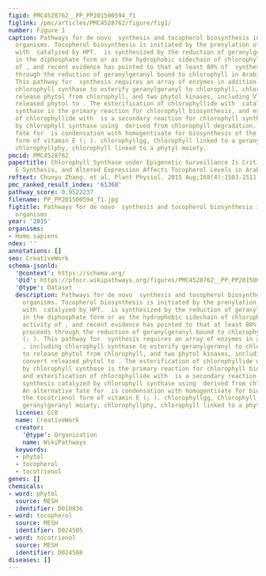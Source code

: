 ```yaml
---
figid: PMC4528762__PP_PP201500594_f1
figlink: /pmc/articles/PMC4528762/figure/fig1/
number: Figure 1
caption: Pathways for de novo  synthesis and tocopherol biosynthesis in photosynthetic
  organisms. Tocopherol biosynthesis is initiated by the prenylation of homogentisate
  with  catalyzed by HPT.  is synthesized by the reduction of geranylgeranyl either
  in the diphosphate form or as the hydrophobic sidechain of chlorophyll by the activity
  of , and recent evidence has pointed to that at least 80% of  synthesis proceeds
  through the reduction of geranylgeranyl bound to chlorophyll in Arabidopsis (; ).
  This pathway for  synthesis requires an array of enzymes in addition to , including
  chlorophyll synthase to esterify geranylgeranyl to chlorophyll, chlorophyllase to
  release phytol from chlorophyll, and two phytol kinases, including VTE5, to convert
  released phytol to . The esterification of chlorophyllide with  catalyzed by chlorophyll
  synthase is the primary reaction for chlorophyll biosynthesis, and esterification
  of chlorophyllide with  is a secondary reaction for chlorophyll synthesis catalyzed
  by chlorophyll synthase using  derived from chlorophyll degradation. An alternative
  fate for  is condensation with homogentisate for biosynthesis of the tocotrienol
  form of vitamin E (; ). chlorophyllgg, Chlorophyll linked to a geranylgeranyl moiety;
  chlorophyllphy, chlorophyll linked to a phytyl moiety.
pmcid: PMC4528762
papertitle: Chlorophyll Synthase under Epigenetic Surveillance Is Critical for Vitamin
  E Synthesis, and Altered Expression Affects Tocopherol Levels in Arabidopsis.
reftext: Chunyu Zhang, et al. Plant Physiol. 2015 Aug;168(4):1503-1511.
pmc_ranked_result_index: '61368'
pathway_score: 0.9522237
filename: PP_PP201500594_f1.jpg
figtitle: Pathways for de novo  synthesis and tocopherol biosynthesis in photosynthetic
  organisms
year: '2015'
organisms:
- Homo sapiens
ndex: ''
annotations: []
seo: CreativeWork
schema-jsonld:
  '@context': https://schema.org/
  '@id': https://pfocr.wikipathways.org/figures/PMC4528762__PP_PP201500594_f1.html
  '@type': Dataset
  description: Pathways for de novo  synthesis and tocopherol biosynthesis in photosynthetic
    organisms. Tocopherol biosynthesis is initiated by the prenylation of homogentisate
    with  catalyzed by HPT.  is synthesized by the reduction of geranylgeranyl either
    in the diphosphate form or as the hydrophobic sidechain of chlorophyll by the
    activity of , and recent evidence has pointed to that at least 80% of  synthesis
    proceeds through the reduction of geranylgeranyl bound to chlorophyll in Arabidopsis
    (; ). This pathway for  synthesis requires an array of enzymes in addition to
    , including chlorophyll synthase to esterify geranylgeranyl to chlorophyll, chlorophyllase
    to release phytol from chlorophyll, and two phytol kinases, including VTE5, to
    convert released phytol to . The esterification of chlorophyllide with  catalyzed
    by chlorophyll synthase is the primary reaction for chlorophyll biosynthesis,
    and esterification of chlorophyllide with  is a secondary reaction for chlorophyll
    synthesis catalyzed by chlorophyll synthase using  derived from chlorophyll degradation.
    An alternative fate for  is condensation with homogentisate for biosynthesis of
    the tocotrienol form of vitamin E (; ). chlorophyllgg, Chlorophyll linked to a
    geranylgeranyl moiety; chlorophyllphy, chlorophyll linked to a phytyl moiety.
  license: CC0
  name: CreativeWork
  creator:
    '@type': Organization
    name: WikiPathways
  keywords:
  - phytol
  - tocopherol
  - tocotrienol
genes: []
chemicals:
- word: phytol
  source: MESH
  identifier: D010836
- word: tocopherol
  source: MESH
  identifier: D024505
- word: tocotrienol
  source: MESH
  identifier: D024508
diseases: []
---
```

